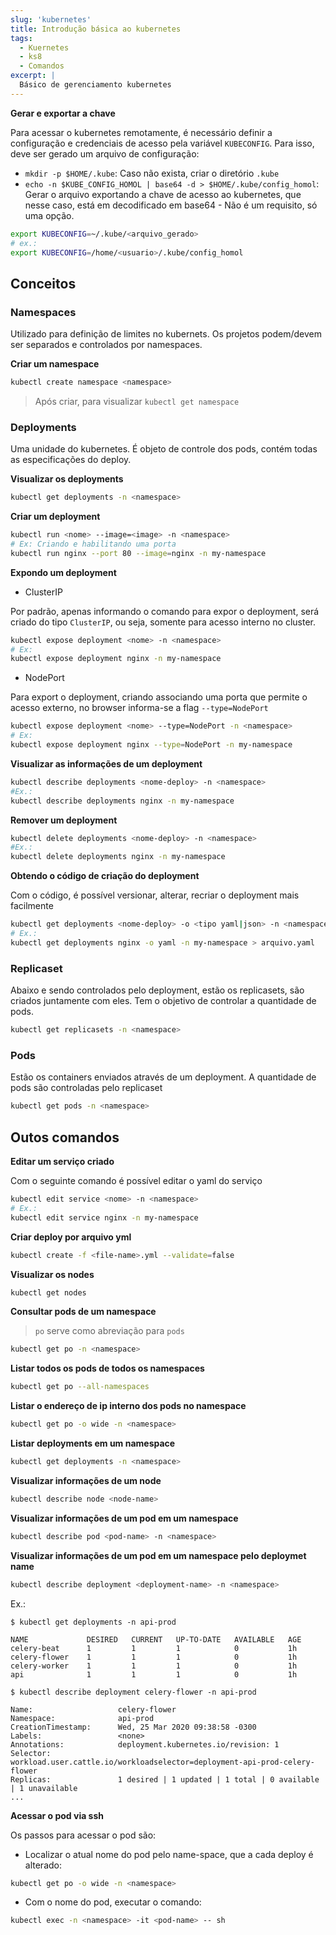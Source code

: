 ```yaml
---
slug: 'kubernetes'
title: Introdução básica ao kubernetes
tags: 
  - Kuernetes
  - ks8
  - Comandos
excerpt: |
  Básico de gerenciamento kubernetes
---
```


**Gerar e exportar a chave**

Para acessar o kubernetes remotamente, é necessário definir a configuração e credenciais de acesso pela variável `KUBECONFIG`. Para isso, deve ser gerado um arquivo de configuração:

- `mkdir -p $HOME/.kube`: Caso não exista, criar o diretório `.kube`
- `echo -n $KUBE_CONFIG_HOMOL | base64 -d > $HOME/.kube/config_homol`: Gerar o arquivo exportando a chave de acesso ao kubernetes, que nesse caso, está em decodificado em base64 - Não é um requisito, só uma opção. 

```bash
export KUBECONFIG=~/.kube/<arquivo_gerado>
# ex.:
export KUBECONFIG=/home/<usuario>/.kube/config_homol
```

## Conceitos

### Namespaces

Utilizado para definição de limites no kubernets. Os projetos podem/devem ser separados e controlados por namespaces.

**Criar um namespace**

```bash
kubectl create namespace <namespace>
```

> Após criar, para visualizar `kubectl get namespace`

### Deployments

Uma unidade do kubernetes. É objeto de controle dos pods, contém todas as especificações do deploy.

**Visualizar os deployments**

```bash
kubectl get deployments -n <namespace>
```
**Criar um deployment**

```bash
kubectl run <nome> --image=<image> -n <namespace> 
# Ex: Criando e habilitando uma porta
kubectl run nginx --port 80 --image=nginx -n my-namespace 
```

**Expondo um deployment**

- ClusterIP

Por padrão, apenas informando o comando para expor o deployment, será criado do tipo `ClusterIP`, ou seja, somente para acesso interno no cluster.

```bash
kubectl expose deployment <nome> -n <namespace> 
# Ex:
kubectl expose deployment nginx -n my-namespace
```

- NodePort

Para export o deployment, criando associando uma porta que permite o acesso externo, no browser informa-se a flag `--type=NodePort`

```bash
kubectl expose deployment <nome> --type=NodePort -n <namespace> 
# Ex:
kubectl expose deployment nginx --type=NodePort -n my-namespace
```

**Visualizar as informações de um deployment**

```bash
kubectl describe deployments <nome-deploy> -n <namespace>
#Ex.:
kubectl describe deployments nginx -n my-namespace
```

**Remover um deployment**

```bash
kubectl delete deployments <nome-deploy> -n <namespace>
#Ex.:
kubectl delete deployments nginx -n my-namespace
```

**Obtendo o código de criação do deployment**

Com o código, é possível versionar, alterar, recriar o deployment mais facilmente

```bash
kubectl get deployments <nome-deploy> -o <tipo yaml|json> -n <namespace> > arquivo.<typo>
# Ex.:
kubectl get deployments nginx -o yaml -n my-namespace > arquivo.yaml
```

### Replicaset

Abaixo e sendo controlados pelo deployment, estão os replicasets, são criados juntamente com eles. Tem o objetivo de controlar a quantidade de pods.

```bash
kubectl get replicasets -n <namespace>
```

### Pods

Estão os containers enviados através de um deployment. A quantidade de pods são controladas pelo replicaset

```bash
kubectl get pods -n <namespace>
```

## Outos comandos

**Editar um serviço criado**

Com o seguinte comando é possível editar o yaml do serviço

```bash
kubectl edit service <nome> -n <namespace>
# Ex.:
kubectl edit service nginx -n my-namespace
```

**Criar deploy por arquivo yml**

```bash
kubectl create -f <file-name>.yml --validate=false
```

**Visualizar os nodes**

```bash
kubectl get nodes
```

**Consultar pods de um namespace**

> `po` serve como abreviação para `pods`

```bash
kubectl get po -n <namespace>
```

**Listar todos os pods de todos os namespaces**

```bash
kubectl get po --all-namespaces
```

**Listar o endereço de ip interno dos pods no namespace**

```bash
kubectl get po -o wide -n <namespace>
```

**Listar deployments em um namespace**

```bash
kubectl get deployments -n <namespace>
```

**Visualizar informações de um node**

```bash
kubectl describe node <node-name>
```

**Visualizar informações de um pod em um namespace**

```bash
kubectl describe pod <pod-name> -n <namespace>
```

**Visualizar informações de um pod em um namespace pelo deploymet name**

```bash
kubectl describe deployment <deployment-name> -n <namespace>
```

Ex.:

```
$ kubectl get deployments -n api-prod

NAME             DESIRED   CURRENT   UP-TO-DATE   AVAILABLE   AGE
celery-beat      1         1         1            0           1h
celery-flower    1         1         1            0           1h
celery-worker    1         1         1            0           1h
api              1         1         1            0           1h

$ kubectl describe deployment celery-flower -n api-prod

Name:                   celery-flower
Namespace:              api-prod
CreationTimestamp:      Wed, 25 Mar 2020 09:38:58 -0300
Labels:                 <none>
Annotations:            deployment.kubernetes.io/revision: 1
Selector:               workload.user.cattle.io/workloadselector=deployment-api-prod-celery-flower
Replicas:               1 desired | 1 updated | 1 total | 0 available | 1 unavailable
...
```

**Acessar o pod via ssh**

Os passos para acessar o pod são:

- Localizar o atual nome do pod pelo name-space, que a cada deploy é alterado:

```bash
kubectl get po -o wide -n <namespace>
```

- Com o nome do pod, executar o comando:

```bash
kubectl exec -n <namespace> -it <pod-name> -- sh
```

